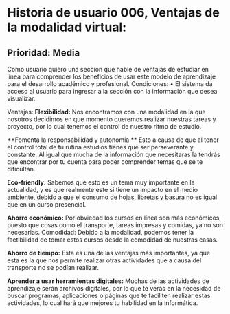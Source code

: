 # Historia de usuario 006, Ventajas de la modalidad virtual:
## Prioridad: Media

Como usuario quiero una sección que hable de ventajas de estudiar en línea para comprender los beneficios de usar este modelo de aprendizaje para el desarrollo académico y profesional.
Condiciones:
•	El sistema da acceso al usuario para ingresar a la sección con la información que desea visualizar.

Ventajas:
**Flexibilidad:** Nos encontramos con una modalidad en la que nosotros decidimos en que 
momento queremos realizar nuestras tareas y proyecto, por lo cual tenemos el control de nuestro ritmo de estudio.

**Fomenta la responsabilidad y autonomía ** Esto a causa de que al tener el control total de tu rutina estudios tienes que ser perseverante y constante. 
Al igual que mucha de la información que necesitaras la tendrás que encontrar por tu cuenta para poder comprender temas que se te dificultan.

**Eco-friendly:** Sabemos que esto es un tema muy importante en la actualidad, y es que realmente este si tiene un 
impacto en el medio ambiente, debido a que el consumo de hojas, libretas y basura no es igual que en un curso presencial.

**Ahorro económico:** Por obviedad los cursos en línea son más económicos, puesto que cosas como el transporte, tareas impresas y comidas, ya no son necesarias.
Comodidad: Debido a la modalidad, podemos tener la factibilidad de tomar estos cursos desde la comodidad de nuestras casas.

**Ahorro de tiempo:** Esta es una de las ventajas más importantes, ya que esta es la que nos permite realizar otras actividades que a causa del 
transporte no se podían realizar.

**Aprender a usar herramientas digitales:** Muchas de las actividades de aprendizaje serán archivos digitales, por lo que te verás en la necesidad de buscar programas, aplicaciones o páginas que te faciliten realizar estas actividades, lo cual hará que mejores tu habilidad en la informática.

